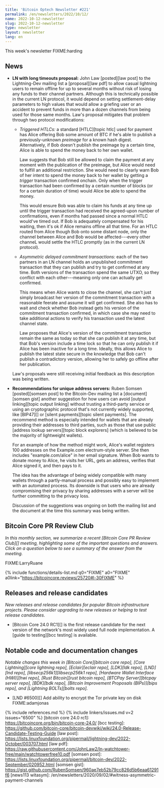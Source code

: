 ```yaml
---
title: 'Bitcoin Optech Newsletter #221'
permalink: /en/newsletters/2022/10/12/
name: 2022-10-12-newsletter
slug: 2022-10-12-newsletter
type: newsletter
layout: newsletter
lang: en
---
```

This week's newsletter FIXME:harding

## News

- **LN with long timeouts proposal:** John Law [posted][law post] to the
  Lightning-Dev mailing list a [proposal][law pdf] to allow casual
  lightning users to remain offline for up to several months without
  risk of losing any funds to their channel partners.  Although this is
  technically possible in the current LN protocol, it would depend on
  setting settlement-delay parameters to high values that would allow a
  griefing user or an accident to prevent funds in more than a dozen
  channels from being used for those same months.  Law's proposal mitigates
  that problem through two protocol modifications:

    - *Triggered HTLCs:* a standard [HTLC][topic htlc] used for payment
      has Alice offering Bob some amount of BTC if he's able to publish
      a previously-unknown *preimage* for a known hash digest.
      Alternatively, if Bob doesn't publish the preimage by a certain
      time, Alice is able to spend the money back to her own wallet.

        Law suggests that Bob still be allowed to claim the payment at
        any moment with the publication of the preimage, but Alice would
        need to fulfill an additional restriction.  She would need to
        clearly warn Bob of her intent to spend the money back to her
        wallet by getting a *trigger* transaction confirmed onchain.
        Only when the trigger transaction had been confirmed by a
        certain number of blocks (or for a certain duration of time)
        would Alice be able to spend the money.

        This would ensure Bob was able to claim his funds at any time up
        until the trigger transaction had received the agreed-upon
        number of confirmations, even if months had passed
        since a normal HTLC would've timed out.  If Bob is adequately
        compensated for his waiting, then it's ok if Alice remains
        offline all that time.  For an HTLC routed from Alice though Bob
        onto some distant node, only the channel between Alice and Bob
        would be affected---every other channeL would settle the HTLC
        promptly (as in the current LN protocol).

    - *Asymmetric delayed commitment transactions:* each of the two
      partners in an LN channel holds an unpublished commitment
      transaction that they can publish and try to get confirmed at any
      time.  Both versions of the transaction spend the same UTXO, so
      they conflict with each other---meaning only one can actually get
      confirmed.

        This means when Alice wants to close the channel, she can't just
        simply broadcast her version of the commitment transaction with
        a reasonable feerate and assume it will get confirmed.  She also
        has to wait and check whether Bob instead gets his version of
        the commitment transaction confirmed, in which case she may need
        to take additional actions to verify his transaction used the
        latest channel state.

        Law proposes that Alice's version of the commitment transaction
        remain the same as today so that she can publish it at any time,
        but that Bob's version include a time lock so that he can only
        publish it if Alice has been inactive for a long time.  Ideally,
        this allows Alice to publish the latest state secure in the
        knowledge that Bob can't publish a contradictory version,
        allowing her to safely go offline after her publication.

    Law's proposals were still receiving initial feedback as this
    description was being written.

- **Recommendations for unique address servers:** Ruben Somsen
  [posted][somsen post] to the Bitcoin-Dev mailing list a
  [document][somsen gist] another suggestion for how users can avoid
  [output linking][topic output linking] without trusting a third-party
  service or using an cryptographic protocol that's not currently widely
  supported, like [BIP47][] or [silent payments][topic silent payments].
  The recommend method is especially intended for wallets that are
  already providing their addresses to third parties, such as those that
  use public [address lookup servers][topic block explorers] (which is
  believed to be the majority of lightweight wallets).

    For an example of how the method might work, Alice's wallet
    registers 100 addresses on the Example.com electrum-style server.
    She then includes "example.com/alice" in her email signature.  When
    Bob wants to donate money to Alice, he visits her URL, gets an
    address, verifies that Alice signed it, and then pays to it.

    The idea has the advantage of being widely compatible with many
    wallets through a partly-manual process and possibly easy to
    implement with an automated process.  Its downside is that users who
    are already compromising their privacy by sharing addresses with a
    server will be further committing to the privacy loss.

    Discussion of the suggestions was ongoing on both the mailing list
    and the document at the time this summary was being written.

## Bitcoin Core PR Review Club

*In this monthly section, we summarize a recent [Bitcoin Core PR Review Club][]
meeting, highlighting some of the important questions and answers.  Click on a
question below to see a summary of the answer from the meeting.*

FIXME:LarryRuane

{% include functions/details-list.md
  q0="FIXME"
  a0="FIXME"
  a0link="https://bitcoincore.reviews/25720#l-30FIXME"
%}

## Releases and release candidates

*New releases and release candidates for popular Bitcoin infrastructure
projects.  Please consider upgrading to new releases or helping to test
release candidates.*

- [Bitcoin Core 24.0 RC1][] is the first release candidate for the
  next version of the network's most widely used full node
  implementation.  A [guide to testing][bcc testing] is available.

## Notable code and documentation changes

*Notable changes this week in [Bitcoin Core][bitcoin core repo], [Core
Lightning][core lightning repo], [Eclair][eclair repo], [LDK][ldk repo],
[LND][lnd repo], [libsecp256k1][libsecp256k1 repo], [Hardware Wallet
Interface (HWI)][hwi repo], [Rust Bitcoin][rust bitcoin repo], [BTCPay
Server][btcpay server repo], [BDK][bdk repo], [Bitcoin Improvement
Proposals (BIPs)][bips repo], and [Lightning BOLTs][bolts repo].*

- [LND #6500][] Add ability to encrypt the Tor private key on disk FIXME:adamjonas

{% include references.md %}
{% include linkers/issues.md v=2 issues="6500" %}
[bitcoin core 24.0 rc1]: https://bitcoincore.org/bin/bitcoin-core-24.0/
[bcc testing]: https://github.com/bitcoin-core/bitcoin-devwiki/wiki/24.0-Release-Candidate-Testing-Guide
[law post]: https://lists.linuxfoundation.org/pipermail/lightning-dev/2022-October/003707.html
[law pdf]: https://raw.githubusercontent.com/JohnLaw2/ln-watchtower-free/main/watchtowerfree10.pdf
[somsen post]: https://lists.linuxfoundation.org/pipermail/bitcoin-dev/2022-September/020952.html
[somsen gist]: https://gist.github.com/RubenSomsen/960ae7eb52b79cc826d5b6eaa61291f6
[news113 witasym]: /en/newsletters/2020/09/02/#witness-asymmetric-payment-channels
